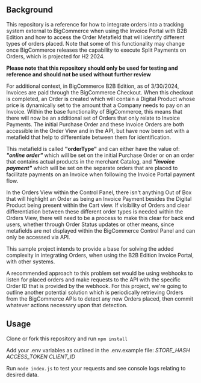 ## Background

This repository is a reference for how to integrate orders into a tracking system external to BigCommerce when using the Invoice Portal with B2B Edition and how to access the Order Metafield that will identify different types of orders placed. Note that some of this functionality may change once BigCommerce releases the capability to execute Split Payments on Orders, which is projected for H2 2024.

**Please note that this repository should only be used for testing and reference and should not be used without further review**

For additional context, in BigCommerce B2B Edition, as of 3/30/2024, Invoices are paid through the BigCommerce Checkout. When this checkout is completed, an Order is created which will contain a Digital Product whose price is dynamically set to the amount that a Company needs to pay on an Invoice. Within the base functionality of BigCommerce, this means that there will now be an additional set of Orders that only relate to Invoice Payments. The initial Purchase Order and these Invoice Orders are both accessible in the Order View and in the API, but have now been set with a metafield that help to differentiate between them for identification. 

This metafield is called **"orderType"** and can either have the value of: **_"online order"_** which will be set on the initial Purchase Order or on an order that contains actual products in the merchant Catalog, and **_"invoice payment"_** which will be set on the separate orders that are placed to facilitate payments on an Invoice when following the Invoice Portal payment flow. 

In the Orders View within the Control Panel, there isn't anything Out of Box that will highlight an Order as being an Invoice Payment besides the Digital Product being present within the Cart view. If visibility of Orders and clear differentiation between these different order types is needed within the Orders View, there will need to be a process to make this clear for back end users, whether through Order Status updates or other means, since metafields are not displayed within the BigCommerce Control Panel and can only be accessed via API.

This sample project intends to provide a base for solving the added complexity in integrating Orders, when using the B2B Edition Invoice Portal, with other systems. 

A recommended approach to this problem set would be using webhooks to listen for placed orders and make requests to the API with the specific Order ID that is provided by the webhook. For this project, we're going to outline another potential solution which is periodically retrieving Orders from the BigCommerce APIs to detect any new Orders placed, then commit whatever actions necessary upon that detection.


## Usage

Clone or fork this repository and run ``` npm install ```

Add your .env variables as outlined in the .env.example file: 
_STORE_HASH_
_ACCESS_TOKEN_
_CLIENT_ID_

Run ```node index.js``` to test your requests and see console logs relating to desired data.



